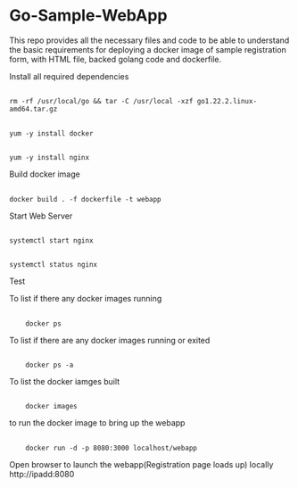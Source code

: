 # Go-Sample-WebApp


This repo provides all the necessary files and code to be able to understand the basic requirements for deploying a docker image of sample registration form, with HTML file, backed golang code and dockerfile.

Install all required dependencies

##
    rm -rf /usr/local/go && tar -C /usr/local -xzf go1.22.2.linux-amd64.tar.gz  
##
    yum -y install docker  
##
    yum -y install nginx  


Build docker image  

##
    docker build . -f dockerfile -t webapp  

Start Web Server  
##
    systemctl start nginx  
##
    systemctl status nginx  
Test  

To list if there any docker images running  
##
        docker ps 
To list if there are any docker images running or exited  
##
        docker ps -a 
To list the docker iamges built  
##
        docker images  
to run the docker image to bring up the webapp  
##
        docker run -d -p 8080:3000 localhost/webapp
Open browser to launch the webapp(Registration page loads up) locally  
http://ipadd:8080
